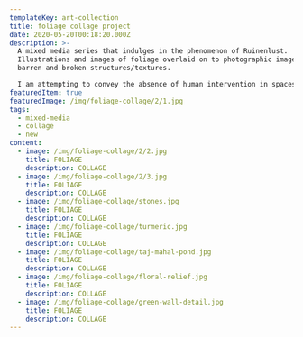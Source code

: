```yaml
---
templateKey: art-collection
title: foliage collage project
date: 2020-05-20T00:18:20.000Z
description: >-
  A mixed media series that indulges in the phenomenon of Ruinenlust.
  Illustrations and images of foliage overlaid on to photographic images of
  barren and broken structures/textures.

  I am attempting to convey the absence of human intervention in spaces as a type of aesthetic language in itself.
featuredItem: true
featuredImage: /img/foliage-collage/2/1.jpg
tags:
  - mixed-media
  - collage
  - new
content:
  - image: /img/foliage-collage/2/2.jpg
    title: FOLIAGE
    description: COLLAGE
  - image: /img/foliage-collage/2/3.jpg
    title: FOLIAGE
    description: COLLAGE
  - image: /img/foliage-collage/stones.jpg
    title: FOLIAGE
    description: COLLAGE
  - image: /img/foliage-collage/turmeric.jpg
    title: FOLIAGE
    description: COLLAGE
  - image: /img/foliage-collage/taj-mahal-pond.jpg
    title: FOLIAGE
    description: COLLAGE
  - image: /img/foliage-collage/floral-relief.jpg
    title: FOLIAGE
    description: COLLAGE
  - image: /img/foliage-collage/green-wall-detail.jpg
    title: FOLIAGE
    description: COLLAGE
---
```


